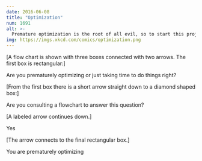 ```yaml
---
date: 2016-06-08
title: "Optimization"
num: 1691
alt: >-
  Premature optimization is the root of all evil, so to start this project I'd better come up with a system that can determine whether a possible optimization is premature or not.
img: https://imgs.xkcd.com/comics/optimization.png
---
```

[A flow chart is shown with three boxes connected with two arrows. The first box is rectangular:]

Are you prematurely optimizing or just taking time to do things right?

[From the first box there is a short arrow straight down to a diamond shaped box:]

Are you consulting a flowchart to answer this question?

[A labeled arrow continues down.]

Yes

[The arrow connects to the final rectangular box.]

You are prematurely optimizing
